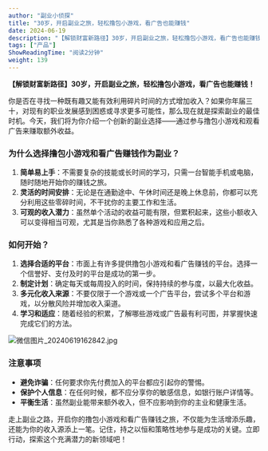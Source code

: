 ```yaml
---
author: "副业小侦探"
title: "30岁，开启副业之旅，轻松撸包小游戏，看广告也能赚钱"
date: 2024-06-19
description: "【解锁财富新路径】30岁，开启副业之旅，轻松撸包小游戏，看广告也能赚钱！你是否在寻找一种既有趣又能有效利用碎片时间的方式增加收入？如果你年届三十，对现有的职业发展感到困惑或寻求更多可能性，那么现在就"
tags: ["产品"]
ShowReadingTime: "阅读2分钟"
weight: 139
---
```

**【解锁财富新路径】30岁，开启副业之旅，轻松撸包小游戏，看广告也能赚钱！**

你是否在寻找一种既有趣又能有效利用碎片时间的方式增加收入？如果你年届三十，对现有的职业发展感到困惑或寻求更多可能性，那么现在就是探索副业的最佳时机。今天，我们将为你介绍一个创新的副业选择——通过参与撸包小游戏和观看广告来赚取额外收益。

### 为什么选择撸包小游戏和看广告赚钱作为副业？

1.  **简单易上手**：不需要复杂的技能或长时间的学习，只需一台智能手机或电脑，随时随地开始你的赚钱之旅。
2.  **灵活的时间安排**：无论是在通勤途中、午休时间还是晚上休息前，你都可以充分利用这些零碎时间，不干扰你的主要工作和生活。
3.  **可观的收入潜力**：虽然单个活动的收益可能有限，但累积起来，这些小额收入可以变得相当可观，尤其是当你熟悉了各种游戏和应用之后。

### 如何开始？

1.  **选择合适的平台**：市面上有许多提供撸包小游戏和看广告赚钱的平台。选择一个信誉好、支付及时的平台是成功的第一步。
2.  **制定计划**：确定每天或每周投入的时间，保持持续的参与度，以最大化收益。
3.  **多元化收入来源**：不要仅限于一个游戏或一个广告平台，尝试多个平台和游戏，以分散风险并增加收入渠道。
4.  **学习和适应**：随着经验的积累，了解哪些游戏或广告最有利可图，并掌握快速完成它们的方法。

![微信图片_20240619162842.jpg](https://p3-juejin.byteimg.com/tos-cn-i-k3u1fbpfcp/88638af1c5034030926e8f3e97f7b003~tplv-k3u1fbpfcp-jj-mark:3024:0:0:0:q75.awebp#?w=1080&h=2340&s=916210&e=jpg&b=f4eae2)

### 注意事项

*   **避免诈骗**：任何要求你先付费加入的平台都应引起你的警惕。
*   **保护个人信息**：在任何时候，都不应分享你的敏感信息，如银行账户详情等。
*   **平衡生活**：虽然副业能带来额外收入，但不应影响到你的主业和健康生活。

走上副业之路，开启你的撸包小游戏和看广告赚钱之旅，不仅能为生活增添乐趣，还能为你的收入源添上一笔。记住，持之以恒和策略性地参与是成功的关键。立即行动，探索这个充满潜力的新领域吧！